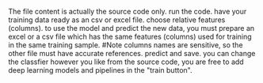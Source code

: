 The file content is actually the source code only.
run the code.
have your training data ready as an csv or excel file.
choose relative features (columns).
to use the model and predict the new data, you must prepare an excel or a csv file which has the same features (columns) used for training in the same training sample. #Note columns names are sensitive, so the other file must have accurate references.
predict and save.
you can change the classfier however you like from the source code, you are free to add deep learning models and pipelines in the "train button".

